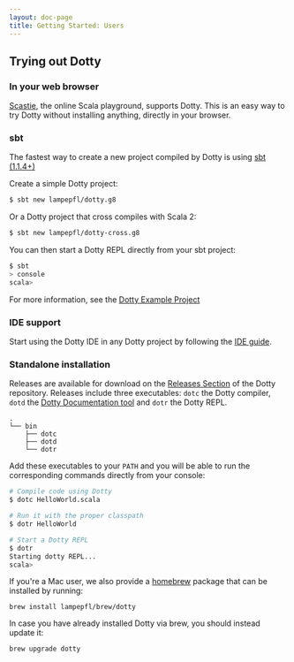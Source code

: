 ```yaml
---
layout: doc-page
title: Getting Started: Users
---
```




## Trying out Dotty

### In your web browser
[Scastie](https://scastie.scala-lang.org/?target=dotty), the online Scala playground, supports Dotty.
This is an easy way to try Dotty without installing anything, directly in your browser.

### sbt
The fastest way to create a new project compiled by Dotty is using [sbt (1.1.4+)](http://www.scala-sbt.org/)

Create a simple Dotty project:
```bash
$ sbt new lampepfl/dotty.g8
```

Or a Dotty project that cross compiles with Scala 2:
```bash
$ sbt new lampepfl/dotty-cross.g8
```

You can then start a Dotty REPL directly from your sbt project:
```bash
$ sbt
> console
scala>
```

For more information, see the [Dotty Example Project](https://github.com/lampepfl/dotty-example-project)

### IDE support
Start using the Dotty IDE in any Dotty project by following the
[IDE guide](http://dotty.epfl.ch/docs/usage/ide-support.html).

### Standalone installation
Releases are available for download on the [Releases Section](https://github.com/lampepfl/dotty/releases)
of the Dotty repository. Releases include three executables: `dotc` the Dotty compiler,
`dotd` the [Dotty Documentation tool](http://dotty.epfl.ch/docs/usage/dottydoc.html) and `dotr` the Dotty REPL.

```
.
└── bin
    ├── dotc
    ├── dotd
    └── dotr
```

Add these executables to your `PATH` and you will be able to run the corresponding commands directly
from your console:
```bash
# Compile code using Dotty
$ dotc HelloWorld.scala

# Run it with the proper classpath
$ dotr HelloWorld

# Start a Dotty REPL
$ dotr
Starting dotty REPL...
scala>
```

If you're a Mac user, we also provide a [homebrew](https://brew.sh/) package that can be installed by running:

```
brew install lampepfl/brew/dotty
```

In case you have already installed Dotty via brew, you should instead update it:

```
brew upgrade dotty
```
